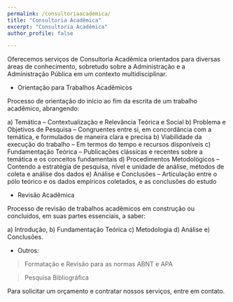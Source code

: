 ```yaml
---
permalink: /consultoriaacademica/
title: "Consultoria Acadêmica"
excerpt: "Consultoria Acadêmica"
author_profile: false

---
```



Oferecemos serviços de Consultoria Acadêmica orientados para diversas áreas de conhecimento,
sobretudo sobre a Administração e a Administração Pública em um contexto multidisciplinar.

  - Orientação para Trabalhos Acadêmicos 

Processo de orientação do início ao fim da escrita de um trabalho acadêmico, abrangendo:

a) Temática –  Contextualização e Relevância Teórica e Social
b) Problema e Objetivos de Pesquisa – Congruentes entre si, em concordância com a temática, e formulados de maneira clara e precisa
b) Viabilidade da execução do trabalho – Em termos do tempo e recursos disponíveis
c) Fundamentação Teórica – Publicações clássicas e recentes sobre a temática e os conceitos fundamentais
d) Procedimentos Metodológicos – Contendo a estratégia de pesquisa, nível e unidade de análise, métodos de coleta e análise dos dados
e) Análise e Conclusões –  Articulação entre o pólo teórico e os dados empíricos coletados, e as conclusões do estudo

   - Revisão Acadêmica

Processo de revisão de trabalhos acadêmicos em construção ou concluídos, em suas partes essenciais, a saber: 

a) Introdução, 
b) Fundamentação Teórica
c) Metodologia
d) Análise 
e) Conclusões.

   - Outros:

  > Formatação e Revisão para as normas ABNT e APA

  > Pesquisa Bibliográfica
  
Para solicitar um orçamento e contratar nossos serviços, entre em contato.
